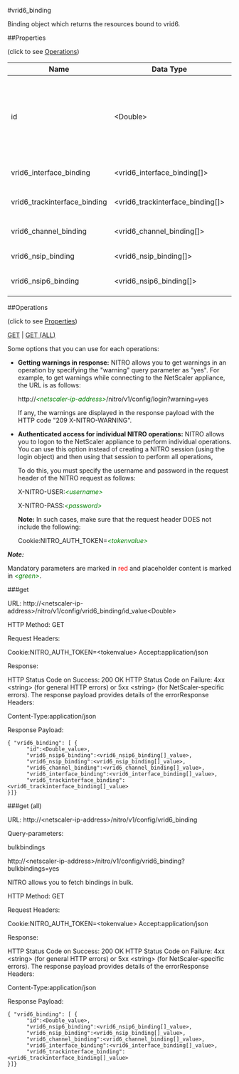 #vrid6_binding

Binding object which returns the resources bound to vrid6.


##Properties 
<span>(click to see [Operations](#operations))</span>


<table><thead><tr><th>Name</th><th> Data Type</th><th> Permissions</th><th>Description</th></tr></thead><tbody><tr><td>id</td><td>&lt;Double></td><td>Read-write</td><td>Integer value that uniquely identifies a VMAC6 address.&lt;br>Minimum value = 1&lt;br>Maximum value = 255</td><tr><tr><td>vrid6_interface_binding</td><td>&lt;vrid6_interface_binding[]></td><td>Read-only</td><td>interface that can be bound to vrid6.</td><tr><tr><td>vrid6_trackinterface_binding</td><td>&lt;vrid6_trackinterface_binding[]></td><td>Read-only</td><td>trackinterface that can be bound to vrid6.</td><tr><tr><td>vrid6_channel_binding</td><td>&lt;vrid6_channel_binding[]></td><td>Read-only</td><td>channel that can be bound to vrid6.</td><tr><tr><td>vrid6_nsip_binding</td><td>&lt;vrid6_nsip_binding[]></td><td>Read-only</td><td>nsip that can be bound to vrid6.</td><tr><tr><td>vrid6_nsip6_binding</td><td>&lt;vrid6_nsip6_binding[]></td><td>Read-only</td><td>nsip6 that can be bound to vrid6.</td><tr></tbody></table>
##Operations 
<span>(click to see [Properties](#properties))</span>


[GET](#get) | [GET (ALL)](#get-(all))


Some options that you can use for each operations:
<ul><li><p><b>Getting warnings in response:</b> NITRO allows you to get warnings in an operation by specifying the "warning" query parameter as "yes". For example, to get warnings while connecting to the NetScaler appliance, the URL is as follows:</p><p>http://<span style="color:green;font-style:italic;">&lt;netscaler-ip-address&gt;</span>/nitro/v1/config/login?warning=yes</p><p>If any, the warnings are displayed in the response payload with the HTTP code "209 X-NITRO-WARNING".</p></li><li><p><b>Authenticated access for individual NITRO operations:</b> NITRO allows you to logon to the NetScaler appliance to perform individual operations. You can use this option instead of creating a NITRO session (using the login object) and then using that session to perform all operations,</p><p>To do this, you must specify the username and password in the request header of the NITRO request as follows:</p><p>X-NITRO-USER:<span style="color:green;font-style:italic;">&lt;username&gt;</span></p><p>X-NITRO-PASS:<span style="color:green;font-style:italic;">&lt;password&gt;</span></p><p><b>Note:</b> In such cases, make sure that the request header DOES not include the following:</p><p>Cookie:NITRO_AUTH_TOKEN=<span style="color:green;font-style:italic;">&lt;tokenvalue&gt;</span></p></li></ul>



***Note:*** 
Mandatory parameters are marked in <span style="color:#FF0000;">red</span> and placeholder content is marked in <span style="color:green;font-style:italic">&lt;green&gt;</span>.

###get



URL: http://&lt;netscaler-ip-address&gt;/nitro/v1/config/vrid6_binding/id_value&lt;Double&gt;
HTTP Method: GET
Request Headers:

Cookie:NITRO_AUTH_TOKEN=&lt;tokenvalue&gt;Accept:application/json

Response:
HTTP Status Code on Success: 200 OKHTTP Status Code on Failure: 4xx &lt;string&gt; (for general HTTP errors) or 5xx &lt;string&gt; (for NetScaler-specific errors). The response payload provides details of the errorResponse Headers:

Content-Type:application/json

Response Payload: ```{ "vrid6_binding": [ {      "id":<Double_value>,      "vrid6_nsip6_binding":<vrid6_nsip6_binding[]_value>,      "vrid6_nsip_binding":<vrid6_nsip_binding[]_value>,      "vrid6_channel_binding":<vrid6_channel_binding[]_value>,      "vrid6_interface_binding":<vrid6_interface_binding[]_value>,      "vrid6_trackinterface_binding":<vrid6_trackinterface_binding[]_value>}]}```



###get (all)



URL: http://&lt;netscaler-ip-address&gt;/nitro/v1/config/vrid6_binding
Query-parameters:
bulkbindings
http://&lt;netscaler-ip-address&gt;/nitro/v1/config/vrid6_binding?bulkbindings=yes
NITRO allows you to fetch bindings in bulk.



HTTP Method: GET
Request Headers:

Cookie:NITRO_AUTH_TOKEN=&lt;tokenvalue&gt;Accept:application/json

Response:
HTTP Status Code on Success: 200 OKHTTP Status Code on Failure: 4xx &lt;string&gt; (for general HTTP errors) or 5xx &lt;string&gt; (for NetScaler-specific errors). The response payload provides details of the errorResponse Headers:

Content-Type:application/json

Response Payload: ```{ "vrid6_binding": [ {      "id":<Double_value>,      "vrid6_nsip6_binding":<vrid6_nsip6_binding[]_value>,      "vrid6_nsip_binding":<vrid6_nsip_binding[]_value>,      "vrid6_channel_binding":<vrid6_channel_binding[]_value>,      "vrid6_interface_binding":<vrid6_interface_binding[]_value>,      "vrid6_trackinterface_binding":<vrid6_trackinterface_binding[]_value>}]}```



